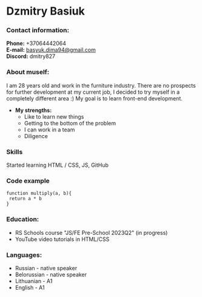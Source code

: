 # Dzmitry Basiuk  
### Contact information:  
__Phone:__ +37064442064  
__E-mail:__ basyuk.dima94@gmail.com  
__Discord:__ dmitry827  
### About muself:  
I am 28 years old and work in the furniture industry. There are no prospects for further development at my current job, I decided to try myself in a completely different area :) My goal is to learn front-end development.  
* __My strengths:__
     + Like to learn new things
     + Getting to the bottom of the problem
     + I can work in a team
     + Diligence  
 ### Skills  
Started learning HTML / CSS, JS, GitHub
 ### Code example  
 ```
 function multiply(a, b){
  return a * b
}
```
 ### Education:
   * RS Schools course "JS/FE Pre-School 2023Q2" (in progress)
   * YouTube video tutorials in HTML/CSS
 ### Languages:
   * Russian - native speaker
   * Belorussian - native speaker
   * Lithuanian - A1
   * English - A1
